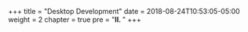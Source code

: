 +++
title = "Desktop Development"
date = 2018-08-24T10:53:05-05:00
weight = 2
chapter = true
pre = "<b>II. </b>"
+++